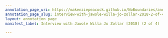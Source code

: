 ```yaml
---
annotation_page_uri: https://makenziepeacock.github.io/NoBoundaries/annotations/interview-with-jawole-willa-jo-zollar-2018-2-of-4--canvas-1-male.json
annotation_page_slug: interview-with-jawole-willa-jo-zollar-2018-2-of-4--canvas-1-male
layout: annotation_page
manifest_label: Interview with Jawole Willa Jo Zollar [2018] (2 of 4)

---
```

